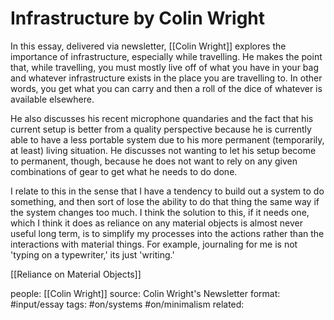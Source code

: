 # Infrastructure by Colin Wright

In this essay, delivered via newsletter, [[Colin Wright]] explores the importance of infrastructure, especially while travelling. He makes the point that, while travelling, you must mostly live off of what you have in your bag and whatever infrastructure exists in the place you are travelling to. In other words, you get what you can carry and then a roll of the dice of whatever is available elsewhere. 

He also discusses his recent microphone quandaries and the fact that his current setup is better from a quality perspective because he is currently able to have a less portable system due to his more permanent (temporarily, at least) living situation. He discusses not wanting to let his setup become to permanent, though, because he does not want to rely on any given combinations of gear to get what he needs to do done. 

I relate to this in the sense that I have a tendency to build out a system to do something, and then sort of lose the ability to do that thing the same way if the system changes too much. I think the solution to this, if it needs one, which I think it does as reliance on any material objects is almost never useful long term, is to simplify my processes into the actions rather than the interactions with material things. For example, journaling for me is not 'typing on a typewriter,' its just 'writing.'

[[Reliance on Material Objects]]



people: [[Colin Wright]]
source: Colin Wright's Newsletter
format: #input/essay
tags: #on/systems #on/minimalism 
related: 